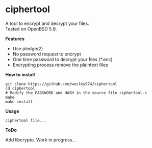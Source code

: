<html>

<head>
<h1>ciphertool</h1>
<p>A tool to encrypt and decrypt your files.<br>
Tested on OpenBSD 5.9.</p>
</head>

<body>
<b>Features</b>
<ul>
	<li>Use pledge(2)</li>
	<li>No password request to encrypt</li>
	<li>One time password to decrypt your files (*.enc)</li>
	<li>Encrypting process remove the plaintext files</li>
</ul>
<b>How to install</b>
<pre><code>git clone https://github.com/wesley974/ciphertool
cd ciphertool
# Modify the PASSWORD and HASH in the source file ciphertool.c
make
make install</code></pre>
<b>Usage</b>
<pre><code>ciphertool file...</code></pre>
<b>ToDo</b>
<p>Add libcrypto. Work in progress...</p>
</body>
</html>
